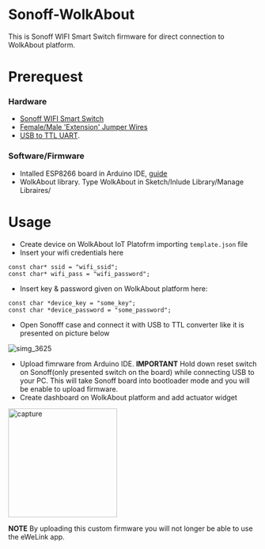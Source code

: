 # Sonoff-WolkAbout
This is Sonoff WIFI Smart Switch firmware for direct connection to WolkAbout platform.

# Prerequest

### Hardware
 * [Sonoff WIFI Smart Switch](https://www.sonoff.in/index.php?route=product/product&path=62&product_id=75)
 * [Female/Male 'Extension' Jumper Wires](https://www.adafruit.com/product/826)
 * [USB to TTL UART](https://www.aliexpress.com/item/CH340G-5V-USB-to-TTL-UART-Serial-Converter/32524218818.html).

### Software/Firmware
 * Intalled ESP8266 board in Arduino IDE, [guide](https://randomnerdtutorials.com/how-to-install-esp8266-board-arduino-ide/)
 * WolkAbout library. Type WolkAbout in Sketch/Inlude Library/Manage Libraires/
 
# Usage
 * Create device on WolkAbout IoT Platofrm importing `template.json` file
 * Insert your wifi credentials here
 ```
 const char* ssid = "wifi_ssid";
 const char* wifi_pass = "wifi_password";
 ```
 * Insert key & password given on WolkAbout platform here:
 ```
 const char *device_key = "some_key";
 const char *device_password = "some_password";
 ```
 * Open Sonofff case and connect it with USB to TTL converter like it is presented on picture below
 
 ![simg_3625](https://user-images.githubusercontent.com/8199494/51623138-52d79300-1f38-11e9-82d5-138c8e5cc672.jpg)
 
 * Upload fimrware from Arduino IDE. **IMPORTANT** Hold down reset switch on Sonoff(only presented switch on the board) while connecting USB to your PC. This will take Sonoff board into bootloader mode and you will be enable to upload firmware.
 * Create dashboard on WolkAbout platform and add actuator widget

 <img width="220" alt="capture" src="https://user-images.githubusercontent.com/8199494/51622123-3dfa0000-1f36-11e9-8f61-3270fa1c9c8b.PNG">
 
 
 **NOTE** By uploading this custom firmware you will not longer be able to use the eWeLink app.
